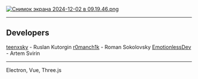 [![Снимок экрана 2024-12-02 в 09.19.46.png](https://s.iimg.su/s/01/29mC5m64FBS7PDcLL3v8HCQsx7Jc5KHBXJ9jY178.png)](https://iimg.su/i/qu5cJ)

--- 

## **Developers**


[teenxsky](https://github.com/teenxsky) - Ruslan Kutorgin
[r0manch1k](https://github.com/r0manch1k) - Roman Sokolovsky 
[EmotionlessDev](https://github.com/EmotionlessDev) - Artem Svirin

 ---
 
Electron, Vue, Three.js
